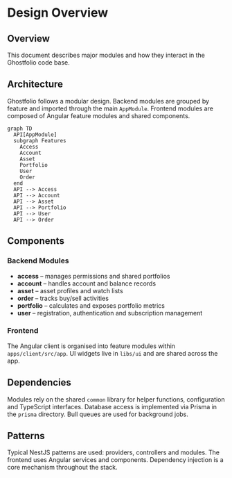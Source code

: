 # Design Overview

## Overview
This document describes major modules and how they interact in the Ghostfolio code base.

## Architecture
Ghostfolio follows a modular design. Backend modules are grouped by feature and imported through the main `AppModule`. Frontend modules are composed of Angular feature modules and shared components.

```mermaid
graph TD
  API[AppModule]
  subgraph Features
    Access
    Account
    Asset
    Portfolio
    User
    Order
  end
  API --> Access
  API --> Account
  API --> Asset
  API --> Portfolio
  API --> User
  API --> Order
```

## Components
### Backend Modules
- **access** – manages permissions and shared portfolios
- **account** – handles account and balance records
- **asset** – asset profiles and watch lists
- **order** – tracks buy/sell activities
- **portfolio** – calculates and exposes portfolio metrics
- **user** – registration, authentication and subscription management

### Frontend
The Angular client is organised into feature modules within `apps/client/src/app`. UI widgets live in `libs/ui` and are shared across the app.

## Dependencies
Modules rely on the shared `common` library for helper functions, configuration and TypeScript interfaces. Database access is implemented via Prisma in the `prisma` directory. Bull queues are used for background jobs.

## Patterns
Typical NestJS patterns are used: providers, controllers and modules. The frontend uses Angular services and components. Dependency injection is a core mechanism throughout the stack.

<!-- Generated by: DocGenAgent on 2025-06-19 -->
